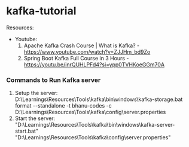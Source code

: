 # kafka-tutorial
Resources:
- Youtube: 
  1. Apache Kafka Crash Course | What is Kafka? - https://www.youtube.com/watch?v=ZJJHm_bd9Zo
  2. Spring Boot Kafka Full Course in 3 Hours - https://youtu.be/inrQUHLPFd4?si=ypp0TVHKoeGGm70A

### Commands to Run Kafka server ###
1. Setup the server: D:\Learnings\Resources\Tools\kafka\bin\windows\kafka-storage.bat format --standalone -t bhanu-codes -c D:\Learnings\Resources\Tools\kafka\config\server.properties
2. Start the server: "D:\Learnings\Resources\Tools\kafka\bin\windows\kafka-server-start.bat" "D:\Learnings\Resources\Tools\kafka\config\server.properties"